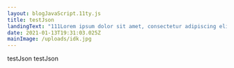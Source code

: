 ```yaml
---
layout: blogJavaScript.11ty.js
title: testJson
landingText: "111Lorem ipsum dolor sit amet, consectetur adipiscing elit, sed do eiusmod tempor incididunt"
date: 2021-01-13T19:31:03.025Z
mainImage: /uploads/idk.jpg
---
```


testJson testJson
